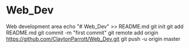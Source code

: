 # Web_Dev
Web development area
echo "# Web_Dev" >> README.md
git init
git add README.md
git commit -m "first commit"
git remote add origin https://github.com/ClaytonParrott/Web_Dev.git
git push -u origin master
